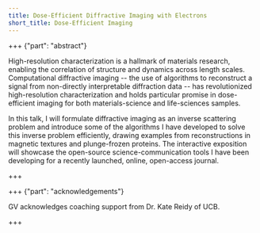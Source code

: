 ```yaml
---
title: Dose-Efficient Diffractive Imaging with Electrons
short_title: Dose-Efficient Imaging
---
```


+++ {"part": "abstract"} 

High-resolution characterization is a hallmark of materials research, enabling the correlation of structure and dynamics across length scales.
Computational diffractive imaging -- the use of algorithms to reconstruct a signal from non-directly interpretable diffraction data -- has revolutionized high-resolution characterization and holds particular promise in dose-efficient imaging for both materials-science and life-sciences samples. 

In this talk, I will formulate diffractive imaging as an inverse scattering problem and introduce some of the algorithms I have developed to solve this inverse problem efficiently, drawing examples from reconstructions in magnetic textures and plunge-frozen proteins. 
The interactive exposition will showcase the open-source science-communication tools I have been developing for a recently launched, online, open-access journal.

+++

+++ {"part": "acknowledgements"} 

GV acknowledges coaching support from Dr. Kate Reidy of UCB.

+++

